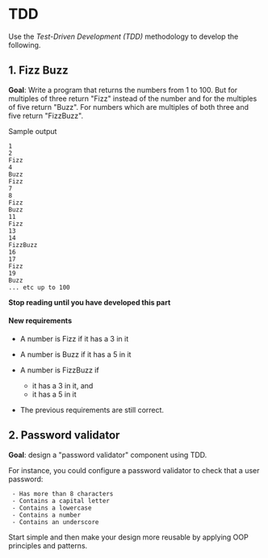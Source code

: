 # TDD

Use the *Test-Driven Development (TDD)* methodology to develop the following.

## 1. Fizz Buzz

**Goal**: Write a program that returns the numbers from 1 to 100. But for multiples of three return "Fizz" instead of the number and for the multiples of five return "Buzz". For numbers which are multiples of both three and five return "FizzBuzz".

Sample output

	1
	2
	Fizz
	4
	Buzz
	Fizz
	7
	8
	Fizz
	Buzz
	11
	Fizz
	13
	14
	FizzBuzz
	16
	17
	Fizz
	19
	Buzz
	... etc up to 100


**Stop reading until you have developed this part**

#### New requirements

 - A number is Fizz if it has a 3 in it
 - A number is Buzz if it has a 5 in it
 - A number is FizzBuzz if
 	- it has a 3 in it, and
 	- it has a 5 in it

 - The previous requirements are still correct.


## 2. Password validator

**Goal**: design a "password validator" component using TDD.

For instance, you could configure a password validator to check that a user password:

	 - Has more than 8 characters
	 - Contains a capital letter
	 - Contains a lowercase
	 - Contains a number
	 - Contains an underscore

Start simple and then make your design more reusable by applying OOP principles and patterns.